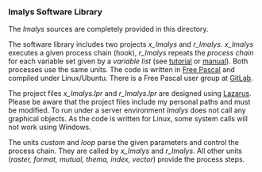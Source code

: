 ### Imalys Software Library

The *Imalys* sources are completely provided in this directory. 

The software library includes two projects *x_Imalys* and *r_Imalys*. *x_Imalys* executes a given process chain (hook), *r_Imalys* repeats the *process chain* for each variable set given by a *variable list* (see [tutorial](documents/tutorial/README.md) or [manual](documents/manual/Index.md)). Both processes use the same units. The code is written in [Free Pascal](https://www.freepascal.org/) and compiled under Linux/Ubuntu. There is a Free Pascal user group at [GitLab](https://gitlab.com/freepascal.org/fpc/). 


The project files *x_Imalys.lpr* and *r_Imalys.lpr* are designed using [Lazarus](https://www.lazarus-ide.org/). Please be aware that the project files include my personal paths and must be modified. To run under a server environment *Imalys* does not call any graphical objects. As the code is written for Linux, some system calls will not work using Windows. 

The units *custom* and *loop* parse the given parameters and control the process chain. They are called by *x_Imalys* and *r_Imalys*. All other units (*raster, format, mutual, thema, index, vector*) provide the process steps. 
